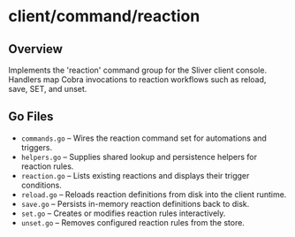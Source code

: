 # client/command/reaction

## Overview

Implements the 'reaction' command group for the Sliver client console. Handlers map Cobra invocations to reaction workflows such as reload, save, SET, and unset.

## Go Files

- `commands.go` – Wires the reaction command set for automations and triggers.
- `helpers.go` – Supplies shared lookup and persistence helpers for reaction rules.
- `reaction.go` – Lists existing reactions and displays their trigger conditions.
- `reload.go` – Reloads reaction definitions from disk into the client runtime.
- `save.go` – Persists in-memory reaction definitions back to disk.
- `set.go` – Creates or modifies reaction rules interactively.
- `unset.go` – Removes configured reaction rules from the store.
